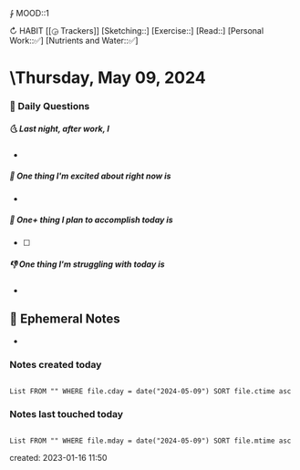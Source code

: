 ⨑ MOOD::1

↻ HABIT [[◶ Trackers]]
[Sketching::]
[Exercise::]
[Read::]
[Personal Work::✅]
[Nutrients and Water::✅]

# \Thursday, May 09, 2024

### 📅 Daily Questions

##### 🌜 Last night, after work, I

-

##### 🙌 One thing I'm excited about right now is

-

##### 🚀 One+ thing I plan to accomplish today is

- [ ]

##### 👎 One thing I'm struggling with today is

-

## 📝 Ephemeral Notes

-

### Notes created today

```dataview

List FROM "" WHERE file.cday = date("2024-05-09") SORT file.ctime asc

```

### Notes last touched today

```dataview

List FROM "" WHERE file.mday = date("2024-05-09") SORT file.mtime asc

```

created: 2023-01-16 11:50
